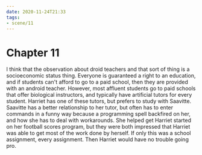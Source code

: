 ```yaml
---
date: 2020-11-24T21:33
tags:
- scene/11
---
```


Chapter 11
==========

I think that the observation about droid teachers and that sort of thing
is a socioeconomic status thing. Everyone is guaranteed a right to an
education, and if students can't afford to go to a paid school, then
they are provided with an android teacher. However, most affluent
students go to paid schools that offer biological instructors, and
typically have artificial tutors for every student. Harriet has one of
these tutors, but prefers to study with Saavitte. Saavitte has a better
relationship to her tutor, but often has to enter commands in a funny
way because a programming spell backfired on her, and how she has to
deal with workarounds. She helped get Harriet started on her football
scores program, but they were both impressed that Harriet was able to
get most of the work done by herself. If only this was a school
assignment, every assignment. Then Harriet would have no trouble going
pro.

